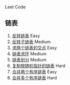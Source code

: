 Leet Code

## 链表
1. [反转链表](https://leetcode-cn.com/problems/reverse-linked-list/) Easy
2. [反转子链表](https://leetcode-cn.com/problems/reverse-linked-list-ii/) Medium
3. [求两个链表的交点](https://leetcode-cn.com/problems/intersection-of-two-linked-lists/) Easy
4. [链表求环](https://leetcode-cn.com/problems/linked-list-cycle/) Medium
5. [链表划分](https://leetcode-cn.com/problems/partition-list/) Medium
6. [复制带随机指针的链表](https://leetcode-cn.com/problems/copy-list-with-random-pointer/) Hard
7. [合并两个有序链表](https://leetcode-cn.com/problems/merge-two-sorted-lists/) Easy
8. [合并多个有序链表](https://leetcode-cn.com/problems/merge-k-sorted-lists/) Hard
